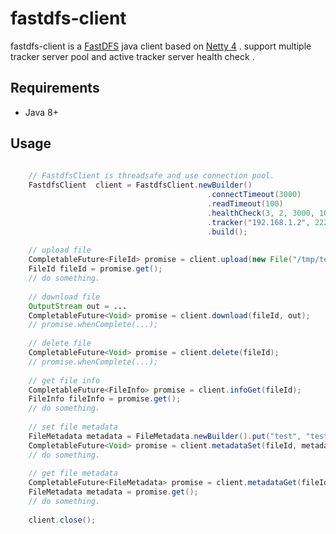 # fastdfs-client

fastdfs-client is a [FastDFS](https://github.com/happyfish100/fstdfs) java client 
based on [Netty 4](http://netty.io) . support multiple tracker server pool and active tracker server health check .

## Requirements

* Java 8+

## Usage

```java
    
    // FastdfsClient is threadsafe and use connection pool.
    FastdfsClient  client = FastdfsClient.newBuilder()
                                            .connectTimeout(3000)
                                            .readTimeout(100)
                                            .healthCheck(3, 2, 3000, 10000)
                                            .tracker("192.168.1.2", 22222)
                                            .build();
    
    // upload file
    CompletableFuture<FileId> promise = client.upload(new File("/tmp/test.dmg"));
    FileId fileId = promise.get();
    // do something.
    
    // download file
    OutputStream out = ...
    CompletableFuture<Void> promise = client.download(fileId, out);
    // promise.whenComplete(...);
    
    // delete file
    CompletableFuture<Void> promise = client.delete(fileId);
    // promise.whenComplete(...);
    
    // get file info
    CompletableFuture<FileInfo> promise = client.infoGet(fileId);
    FileInfo fileInfo = promise.get();
    // do something.
    
    // set file metadata
    FileMetadata metadata = FileMetadata.newBuilder().put("test", "test1").build();
    CompletableFuture<Void> promise = client.metadataSet(fileId, metadata);
    // do something.
    
    // get file metadata
    CompletableFuture<FileMetadata> promise = client.metadataGet(fileId);
    FileMetadata metadata = promise.get();
    // do something.
    
    client.close();
```
